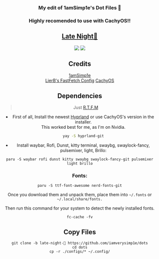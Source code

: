<div align="center">
    <h3> My edit of 1amSimp1e's Dot Files 📁</h3>
</a>

### Highly recomended to use with CachyOS!!

## [Late Night🌃]()

![](https://fuji.s-ul.eu/KDu0u966)
![](https://fuji.s-ul.eu/e8oXLpoo)

## Credits

[1amSimp1e](https://github.com/1amSimp1e/dots)\
[LierB's FastFetch Config](https://github.com/LierB/fastfetch)
[CachyOS](https://cachyos.org)

## Dependencies

> Just [R.T.F.M](https://en.wikipedia.org/wiki/RTFM)

- First of all, Install the newest [Hyprland](https://hyprland.org/) or use CachyOS's  version in the installer. \
This worked best for me, as I'm on Nvidia.

  ```zsh
  yay -S hyprland-git
  ```


- Install waybar, Rofi, Dunst, kitty terminal, swaybg, swaylock-fancy, pulsemixer, light, Brillo:

```
paru -S waybar rofi dunst kitty swaybg swaylock-fancy-git pulsemixer light brillo
```

### Fonts:

  ```
  paru -S ttf-font-awesome nerd-fonts-git
  ```

Once you download them and unpack them, place them into `~/.fonts` or `~/.local/share/fonts.`

Then run this command for your system to detect the newly installed fonts.

```
fc-cache -fv
```

## Copy Files 

```
git clone -b late-night-🌃 https://github.com/iamverysimp1e/dots
cd dots
cp -r ./configs/* ~/.config/
```



